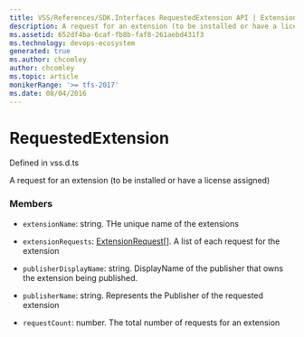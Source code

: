 ```yaml
---
title: VSS/References/SDK.Interfaces RequestedExtension API | Extensions for Azure DevOps Services
description: A request for an extension (to be installed or have a license assigned)
ms.assetid: 652df4ba-6caf-fb8b-faf8-261aebd431f3
ms.technology: devops-ecosystem
generated: true
ms.author: chcomley
author: chcomley
ms.topic: article
monikerRange: '>= tfs-2017'
ms.date: 08/04/2016
---
```


# RequestedExtension

Defined in vss.d.ts

A request for an extension (to be installed or have a license assigned)

### Members

- `extensionName`: string. THe unique name of the extensions

- `extensionRequests`: [ExtensionRequest](../../../VSS/References/SDK_Interfaces/ExtensionRequest.md)[]. A list of each request for the extension

- `publisherDisplayName`: string. DisplayName of the publisher that owns the extension being published.

- `publisherName`: string. Represents the Publisher of the requested extension

- `requestCount`: number. The total number of requests for an extension
